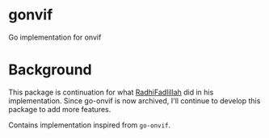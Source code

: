 # gonvif
Go implementation for onvif


# Background
This package is continuation for what [RadhiFadlillah](https://github.com/RadhiFadlillah/go-onvif/) did in his implementation. Since go-onvif is now archived, I'll continue to develop this package to add more features.

Contains implementation inspired from ```go-onvif```.
